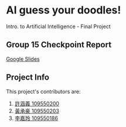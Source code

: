# AI guess your doodles!
Intro. to Artificial Intelligence - Final Project

## Group 15 Checkpoint Report
[Google Slides](https://docs.google.com/presentation/d/1OdeDSq59zHSmuizAn50ggTbCysJd9WehvlzU8WDX9pk/edit#slide=id.gc6f80d1ff_0_0)

## Project Info
This project's contributors are:
1. [許涵義 109550200](https://github.com/NicoA07)
2. [黃承豪 109550203](https://github.com/nathanowen06)
3. [李嘉玲 109550186](https://github.com/cindyyv)
